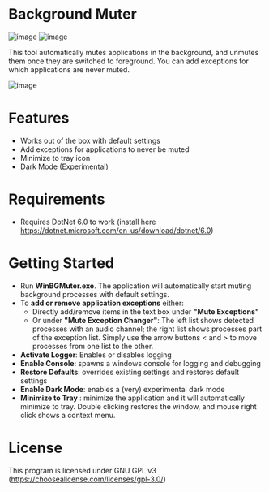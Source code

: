 
# Background Muter     
![image](https://img.shields.io/github/license/nefares/Background-Muter) ![image](https://img.shields.io/github/issues/nefares/Background-Muter) 

This tool automatically mutes applications in the background, and unmutes them once they are switched to foreground.
You can add exceptions for which applications are never muted.

![image](https://user-images.githubusercontent.com/8545128/167307164-3da4a968-c7fa-408d-a90a-458c1d62d5ec.png)

# Features
* Works out of the box with default settings
* Add exceptions for applications to never be muted
* Minimize to tray icon
* Dark Mode (Experimental) 

# Requirements
* Requires DotNet 6.0 to work (install here https://dotnet.microsoft.com/en-us/download/dotnet/6.0)

# Getting Started
 - Run **WinBGMuter.exe**. The application will automatically start muting background processes with default settings.
 - To **add or remove application exceptions** either:
	 - Directly add/remove items in the text box under **"Mute Exceptions"**
	 - Or under **"Mute Exception Changer"**: The left list shows detected processes with an audio channel; the right list shows processes part of the exception list. Simply use the arrow buttons < and > to move processes from one list to the other.
 - **Activate Logger**: Enables or disables logging
 - **Enable Console**: spawns a windows console for logging and debugging
 - **Restore Defaults**: overrides existing settings and restores default settings
 - **Enable Dark Mode**: enables a (very) experimental dark mode
 - **Minimize to Tray** : minimize the application and it will automatically minimize to tray. Double clicking restores the window, and mouse right click shows a context menu. 

# License

This program is licensed under GNU GPL v3 (https://choosealicense.com/licenses/gpl-3.0/)
